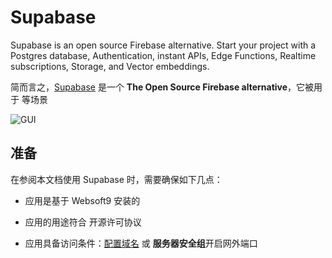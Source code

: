 # Supabase

Supabase is an open source Firebase alternative. Start your project with a Postgres database, Authentication, instant APIs, Edge Functions, Realtime subscriptions, Storage, and Vector embeddings.

简而言之，[Supabase](https://supabase.com/) 是一个 **The Open Source Firebase alternative**，它被用于  等场景


![GUI](https://libs.websoft9.com/Websoft9/DocsPicture/zh/supabase/supabase-gui-websoft9.jpg)


## 准备

在参阅本文档使用 Supabase 时，需要确保如下几点：

- 应用是基于 Websoft9 安装的

- 应用的用途符合 [](https://some_license_url) 开源许可协议

- 应用具备访问条件：[配置域名](./guide/appsetdomain) 或 **服务器安全组**开启网外端口